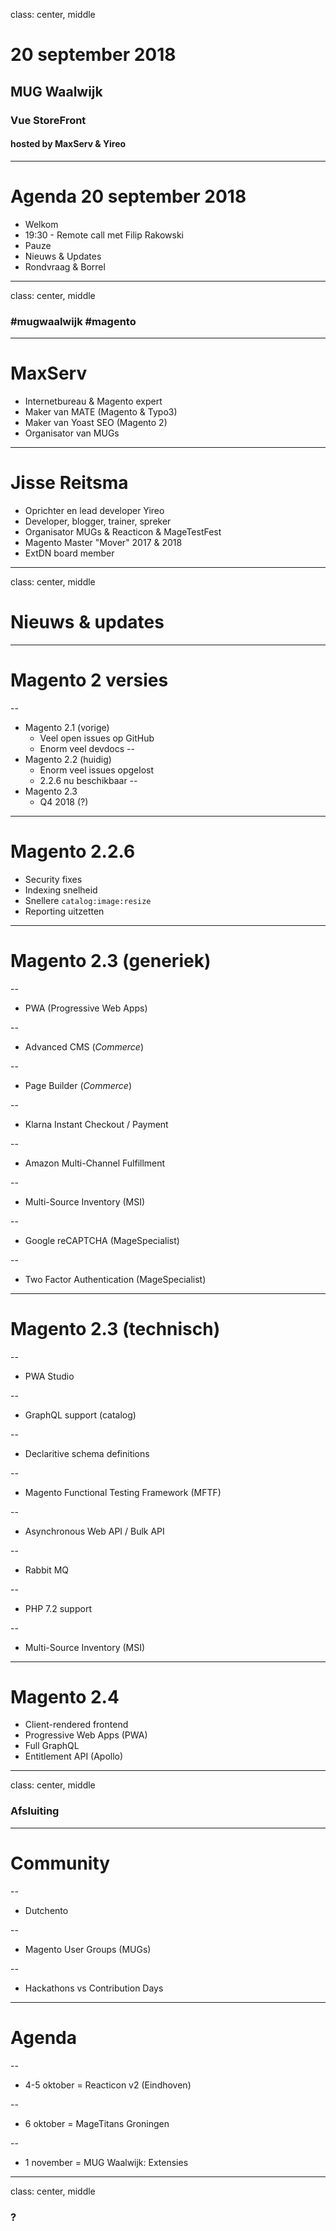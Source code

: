 class: center, middle
# 20 september 2018
## MUG Waalwijk
### Vue StoreFront
#### hosted by MaxServ & Yireo

---
# Agenda 20 september 2018
- Welkom 
- 19:30 - Remote call met Filip Rakowski
- Pauze
- Nieuws & Updates
- Rondvraag & Borrel

---
class: center, middle
### #mugwaalwijk #magento

---
# MaxServ
- Internetbureau & Magento expert
- Maker van MATE (Magento & Typo3)
- Maker van Yoast SEO (Magento 2)
- Organisator van MUGs

---
# Jisse Reitsma
- Oprichter en lead developer Yireo
- Developer, blogger, trainer, spreker
- Organisator MUGs & Reacticon & MageTestFest
- Magento Master "Mover" 2017 & 2018
- ExtDN board member

---
class: center, middle
# Nieuws & updates

---
# Magento 2 versies

--
- Magento 2.1 (vorige)
    - Veel open issues op GitHub
    - Enorm veel devdocs
--
- Magento 2.2 (huidig)
    - Enorm veel issues opgelost
    - 2.2.6 nu beschikbaar
--
- Magento 2.3
    - Q4 2018 (?)

---
# Magento 2.2.6
- Security fixes
- Indexing snelheid
- Snellere `catalog:image:resize`
- Reporting uitzetten

---
# Magento 2.3 (generiek)

--
- PWA (Progressive Web Apps)

--
- Advanced CMS (*Commerce*)

--
- Page Builder (*Commerce*)

--
- Klarna Instant Checkout / Payment

--
- Amazon Multi-Channel Fulfillment

--
- Multi-Source Inventory (MSI)

--
- Google reCAPTCHA (MageSpecialist)

--
- Two Factor Authentication (MageSpecialist)

---
# Magento 2.3 (technisch)

--
- PWA Studio

--
- GraphQL support (catalog)

--
- Declaritive schema definitions

--
- Magento Functional Testing Framework (MFTF)

--
- Asynchronous Web API / Bulk API

--
- Rabbit MQ

--
- PHP 7.2 support

--
- Multi-Source Inventory (MSI)

---
# Magento 2.4
- Client-rendered frontend
- Progressive Web Apps (PWA)
- Full GraphQL
- Entitlement API (Apollo)

---
class: center, middle
### Afsluiting

---
# Community

--
- Dutchento

--
- Magento User Groups (MUGs)

--
- Hackathons vs Contribution Days

---
# Agenda

--
- 4-5 oktober = Reacticon v2 (Eindhoven)

--
- 6 oktober = MageTitans Groningen

--
- 1 november = MUG Waalwijk: Extensies

---
class: center, middle
### ?

